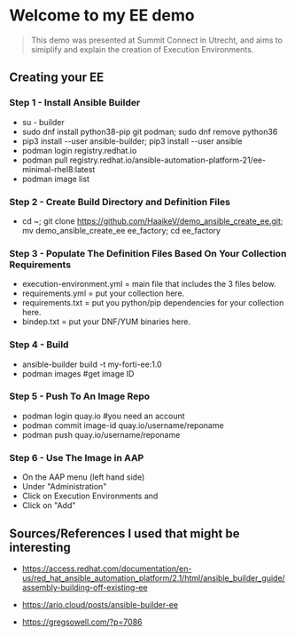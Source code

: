 # Welcome to my EE demo

> This demo was presented at Summit Connect in Utrecht, and aims to simiplify and explain the creation of Execution Environments.

## Creating your EE

### Step 1 - Install Ansible Builder

- su - builder
- sudo dnf install python38-pip git podman; sudo dnf remove python36
- pip3 install --user ansible-builder; pip3 install --user ansible
- podman login registry.redhat.io
- podman pull registry.redhat.io/ansible-automation-platform-21/ee-minimal-rhel8:latest
- podman image list

### Step 2 - Create Build Directory and Definition Files

- cd ~; git clone https://github.com/HaaikeV/demo_ansible_create_ee.git; mv demo_ansible_create_ee ee_factory; cd ee_factory

### Step 3 - Populate The Definition Files Based On Your Collection Requirements

- execution-environment.yml = main file that includes the 3 files below.
- requirements.yml = put your collection here.
- requirements.txt = put you python/pip dependencies for your collection here.
- bindep.txt = put your DNF/YUM binaries here.

### Step 4 - Build

- ansible-builder build -t my-forti-ee:1.0
- podman images #get image ID

### Step 5 - Push To An Image Repo

- podman login quay.io #you need an account
- podman commit image-id quay.io/username/reponame
- podman push quay.io/username/reponame

### Step 6 - Use The Image in AAP

- On the AAP menu (left hand side)
- Under "Administration"
- Click on Execution Environments and
- Click on "Add"

## Sources/References I used that might be interesting

- <https://access.redhat.com/documentation/en-us/red_hat_ansible_automation_platform/2.1/html/ansible_builder_guide/assembly-building-off-existing-ee>

- <https://ario.cloud/posts/ansible-builder-ee>

- <https://gregsowell.com/?p=7086>
